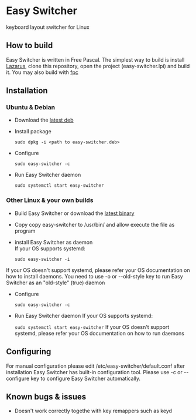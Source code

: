 # Easy Switcher
keyboard layout switcher for Linux

## How to build
Easy Switcher is written in Free Pascal. 
The simplest way to build is install [Lazarus](https://www.lazarus-ide.org/), clone this repository, open the project (easy-switcher.lpi) and build it.
You may also build with [fpc](https://www.freepascal.org/)

## Installation
### Ubuntu & Debian
* Download the [latest deb](https://github.com/freemind001/easy-switcher/releases)
* Install package

	`sudo dpkg -i <path to easy-switcher.deb>`
* Configure

	`sudo easy-switcher -c`
* Run Easy Switcher daemon

	`sudo systemctl start easy-switcher`

### Other Linux & your own builds
* Build Easy Switcher or download the [latest binary](https://github.com/freemind001/easy-switcher/releases)
* Copy copy easy-switcher to /usr/bin/ and allow execute the file as program
* install Easy Switcher as daemon  
If your OS supports systemd:

	`sudo easy-switcher -i`

If your OS doesn't support systemd, please refer your OS documentation on how to install daemons. You need to use -o or --old-style key to run Easy Switcher as an "old-style" (true) daemon
* Configure

	`sudo easy-switcher -c`
* Run Easy Switcher daemon
If your OS supports systemd:

	`sudo systemctl start easy-switcher`
If your OS doesn't support systemd, please refer your OS documentation on how to run daemons

## Configuring
For manual configuration please edit /etc/easy-switcher/default.conf after installation
Easy Switcher has built-in configuration tool. Please use -c or --configure key to configure Easy Switcher automatically.

## Known bugs & issues
* Doesn't work correctly togethe with key remappers such as keyd
